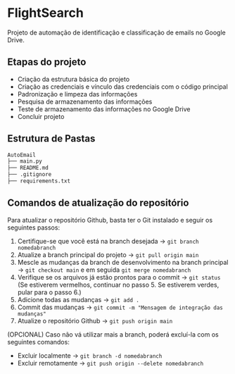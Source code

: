 # FlightSearch
Projeto de automação de identificação e classificação de emails no Google Drive.

## Etapas do projeto

* Criação da estrutura básica do projeto
* Criação as credenciais e vínculo das credenciais com o código principal
* Padronização e limpeza das informações
* Pesquisa de armazenamento das informações
* Teste de armazenamento das informações no Google Drive
* Concluir projeto

## Estrutura de Pastas

```txt
AutoEmail
├── main.py
├── README.md
├── .gitignore
├── requirements.txt
```

## Comandos de atualização do repositório

Para atualizar o repositório Github, basta ter o Git instalado e seguir os seguintes passos:

  1. Certifique-se que você está na branch desejada -> `git branch nomedabranch`
  2. Atualize a branch principal do projeto -> `git pull origin main`
  3. Mescle as mudanças da branch de desenvolvimento na branch principal -> `git checkout main` e em seguida `git merge nomedabranch`
  4. Verifique se os arquivos já estão prontos para o commit -> `git status` (Se estiverem vermelhos, continuar no passo 5. Se estiverem verdes, pular para o passo 6.)
  5. Adicione todas as mudanças -> `git add .`
  6. Commit das mudanças -> `git commit -m "Mensagem de integração das mudanças"`
  7. Atualize o repositório Github -> `git push origin main`
  
(OPCIONAL) Caso não vá utilizar mais a branch, poderá excluí-la com os seguintes comandos:
* Excluir localmente -> `git branch -d nomedabranch`
* Excluir remotamente -> `git push origin --delete nomedabranch`